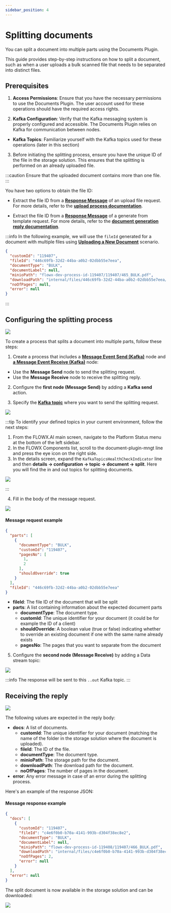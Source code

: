 ```yaml
---
sidebar_position: 4
---
```


# Splitting documents

You can split a document into multiple parts using the Documents Plugin.

This guide provides step-by-step instructions on how to split a document, such as when a user uploads a bulk scanned file that needs to be separated into distinct files.

## Prerequisites

1. **Access Permissions**: Ensure that you have the necessary permissions to use the Documents Plugin. The user account used for these operations should have the required access rights.

2. **Kafka Configuration**: Verify that the Kafka messaging system is properly configured and accessible. The Documents Plugin relies on Kafka for communication between nodes.

  - **Kafka Topics**: Familiarize yourself with the Kafka topics used for these operations (later in this section)

3. Before initiating the splitting process, ensure you have the unique ID of the file in the storage solution. This ensures that the splitting is performed on an already uploaded file.

:::caution
Ensure that the uploaded document contains more than one file.
:::

You have two options to obtain the file ID:

- Extract the file ID from a [**Response Message**](./uploading-a-new-document.md#response-message-example-1) of an upload file request. For more details, refer to the [**upload process documentation**](uploading-a-new-document.md).

- Extract the file ID from a [**Response Message**](./generate-docs-based-on-templates/generating-from-html-templates.md#receiving-the-document-generation-reply) of a generate from template request. For more details, refer to the [**document generation reply documentation**](./generate-docs-based-on-templates/generating-from-html-templates.md).


:::info
In the following example, we will use the `fileId` generated for a document with multiple files using [<u>**Uploading a New Document**</u>](./uploading-a-new-document.md) scenario.

```json
{
  "customId": "119407",
  "fileId": "446c69fb-32d2-44ba-a0b2-02dbb55e7eea",
  "documentType": "BULK",
  "documentLabel": null,
  "minioPath": "flowx-dev-process-id-119407/119407/465_BULK.pdf",
  "downloadPath": "internal/files/446c69fb-32d2-44ba-a0b2-02dbb55e7eea/download",
  "noOfPages": null,
  "error": null
}
```
:::

## Configuring the splitting process

![](https://s3.eu-west-1.amazonaws.com/docx.flowx.ai/release34/split_document.png)

To create a process that splits a document into multiple parts, follow these steps:

1. Create a process that includes a [**Message Event Send (Kafka)**](../../../../../building-blocks/node/message-send-received-task-node.md#configuring-a-message-send-task-node) node and [**a Message Event Receive (Kafka)**](../../../../../building-blocks/node/message-send-received-task-node.md#configuring-a-message-receive-task-node) node:

* Use the **Message Send** node to send the splitting request.
* Use the **Message Receive** node to receive the splitting reply.

2. Configure the **first node (Message Send)** by adding a **Kafka send** action.

3. Specify the [**Kafka topic**](../../../plugins-setup-guide/documents-plugin-setup/documents-plugin-setup.md#kafka-configuration) where you want to send the splitting request.

![](https://s3.eu-west-1.amazonaws.com/docx.flowx.ai/platform-deep-dive/kafka_split_topic.png)

:::tip
To identify your defined topics in your current environment, follow the next steps:

1. From the FLOWX.AI main screen, navigate to the Platform Status menu at the bottom of the left sidebar.
2. In the FLOWX Components list, scroll to the document-plugin-mngt line and press the eye icon on the right side.
3. In the details screen, expand the `KafkaTopicsHealthCheckIndicator` line and then **details → configuration → topic → document → split**. Here you will find the in and out topics for splitting documents.

![](https://s3.eu-west-1.amazonaws.com/docx.flowx.ai/release34/kafka_topics_split.png)

:::

4. Fill in the body of the message request.

![](https://s3.eu-west-1.amazonaws.com/docx.flowx.ai/release34/split_kafka_action.png)

#### Message request example

```json
{
  "parts": [
    {
      "documentType": "BULK",
      "customId": "119407",
      "pagesNo": [
        1,
        2
      ],
      "shouldOverride": true
    }
  ],
  "fileId": "446c69fb-32d2-44ba-a0b2-02dbb55e7eea"
}
```

* **fileId**: The file ID of the document that will be split
* **parts**: A list containing information about the expected document parts
  * **documentType**: The document type.
  * **customId**: The unique identifier for your document (it could be for example the ID of a client)
  * **shouldOverride**: A boolean value (true or false) indicating whether to override an existing document if one with the same name already exists
  * **pagesNo**: The pages that you want to separate from the document


5. Configure the **second node (Message Receive)** by adding a Data stream topic:

![](https://s3.eu-west-1.amazonaws.com/docx.flowx.ai/release34/split_response_kafka.png)

:::info
The response will be sent to this `..out` Kafka topic.
:::

## Receiving the reply

![](https://s3.eu-west-1.amazonaws.com/docx.flowx.ai/release34/split_response.png)

The following values are expected in the reply body:

* **docs**: A list of documents.
  * **customId**: The unique identifier for your document (matching the name of the folder in the storage solution where the document is uploaded).
  * **fileId**: The ID of the file.
  * **documentType**: The document type.
  * **minioPath**: The storage path for the document.
  * **downloadPath**: The download path for the document.
  * **noOfPages**: The number of pages in the document.
* **error**: Any error message in case of an error during the splitting process.

Here's an example of the response JSON:

#### Message response example

```json
{
  "docs": [
    {
      "customId": "119407",
      "fileId": "c4e6f0b0-b70a-4141-993b-d304f38ec8e2",
      "documentType": "BULK",
      "documentLabel": null,
      "minioPath": "flowx-dev-process-id-119408/119407/466_BULK.pdf",
      "downloadPath": "internal/files/c4e6f0b0-b70a-4141-993b-d304f38ec8e2/download",
      "noOfPages": 2,
      "error": null
    }
  ],
  "error": null
}
```

The split document is now available in the storage solution and can be downloaded:

![](https://s3.eu-west-1.amazonaws.com/docx.flowx.ai/release34/2024-01-30%2013.39.35.gif)